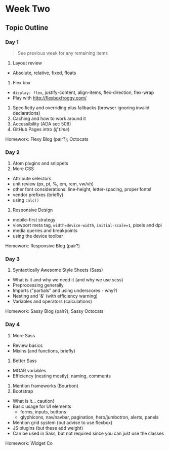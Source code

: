 # Week Two

## Topic Outline

### Day 1

> See previous week for any remaining items

1. Layout review
  * Absolute, relative, fixed, floats
1. Flex box
  * `display: flex`, justify-content, align-items, flex-direction, flex-wrap
  * Play with <http://flexboxfroggy.com/>
1. Specificity and overriding plus fallbacks (browser ignoring invalid declarations)
1. Caching and how to work around it
1. Accessibility (ADA sec 508)
1. GitHub Pages intro (_if time_)

Homework: Flexy Blog (pair?); Octocats

### Day 2

1. Atom plugins and snippets
1. More CSS
  * Attribute selectors
  * unit review (px, pt, %, em, rem, vw/vh)
  * other font considerations: line-height, letter-spacing, proper fonts!
  * vendor prefixes (briefly)
  * using `calc()`
1. Responsive Design
  * mobile-first strategy
  * viewport meta tag, `width=device-width`, `initial-scale=1`, pixels and dpi
  * media queries and breakpoints
  * using the device toolbar

Homework: Responsive Blog (pair?)

### Day 3

1. Syntactically Awesome Style Sheets (Sass)
  * What is it and why we need it (and why we use scss)
  * Preprocessing generally
  * Imports ("partials" and using underscores - why?)
  * Nesting and '&' (with efficiency warning)
  * Variables and operators (calculations)

Homework: Sassy Blog (pair?); Sassy Octocats

### Day 4

1. More Sass
  * Review basics
  * Mixins (and functions, briefly)
1. Better Sass
  * MOAR variables
  * Efficiency (nesting mostly), naming, comments
1. Mention frameworks (Bourbon)
1. Bootstrap
  * What is it... caution!
  * Basic usage for UI elements
    * forms, inputs, buttons
    * glyphicons, nav/navbar, pagination, hero/jumbotron, alerts, panels
  * Mention grid system (but advise to use flexbox)
  * JS plugins (but these add weight)
  * Can be used in Sass, but not required since you can just use the classes

Homework: Widget Co
